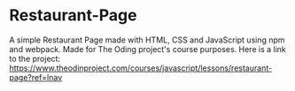 # Restaurant-Page
A simple Restaurant Page made with HTML, CSS and JavaScript using npm and webpack. Made for The Oding project's course purposes. Here is a link to the project: https://www.theodinproject.com/courses/javascript/lessons/restaurant-page?ref=lnav
